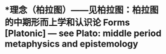 # \*理念（柏拉图）——见柏拉图：柏拉图的中期形而上学和认识论 Forms \[Platonic] — see Plato: middle period metaphysics and epistemology

